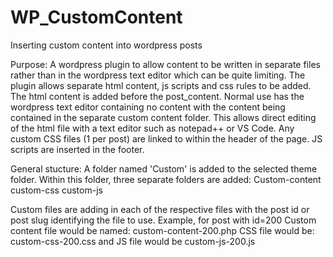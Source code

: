 # WP_CustomContent
Inserting custom content into wordpress posts 

Purpose: A wordpress plugin to allow content to be written in separate files rather than in the wordpress text editor which can be quite limiting. 
The plugin allows separate html content, js scripts and css rules to be added. 
The html content is added before the post_content. Normal use has the wordpress text editor containing no content with the content  being contained in the separate custom content folder. This allows direct editing of the html file with a text editor such as notepad++ or VS Code. 
Any custom CSS files (1 per post) are linked to within the header of the page. 
JS scripts are inserted in the footer. 


General stucture: 
A folder named 'Custom' is added to the selected theme folder. Within this folder, three separate folders are added: 
Custom-content
custom-css
custom-js

Custom files are adding in each of the respective files with the post id or post slug identifying the file to use. 
Example, for post with id=200
Custom content file would be named: custom-content-200.php
CSS file would be: custom-css-200.css
and JS file would be custom-js-200.js


